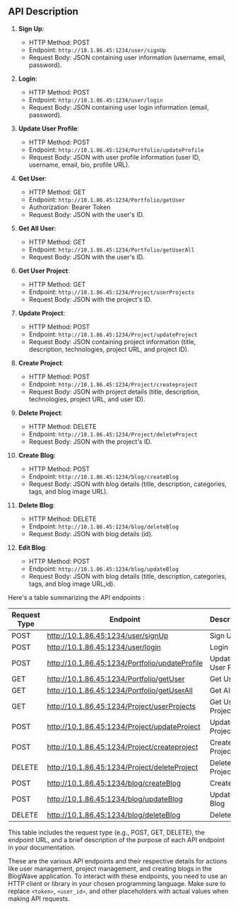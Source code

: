 ## API Description

1. **Sign Up**:
   - HTTP Method: POST
   - Endpoint: `http://10.1.86.45:1234/user/signUp`
   - Request Body: JSON containing user information (username, email, password).

2. **Login**:
   - HTTP Method: POST
   - Endpoint: `http://10.1.86.45:1234/user/login`
   - Request Body: JSON containing user login information (email, password).

3. **Update User Profile**:
   - HTTP Method: POST
   - Endpoint: `http://10.1.86.45:1234/Portfolio/updateProfile`
   - Request Body: JSON with user profile information (user ID, username, email, bio, profile URL).

4. **Get User**:
   - HTTP Method: GET
   - Endpoint: `http://10.1.86.45:1234/Portfolio/getUser`
   - Authorization: Bearer Token
   - Request Body: JSON with the user's ID.

5. **Get All User**:
   - HTTP Method: GET
   - Endpoint: `http://10.1.86.45:1234/Portfolio/getUserAll`
   - Request Body: JSON with the user's ID.

6. **Get User Project**:
   - HTTP Method: GET
   - Endpoint: `http://10.1.86.45:1234/Project/userProjects`
   - Request Body: JSON with the project's ID.

7. **Update Project**:
   - HTTP Method: POST
   - Endpoint: `http://10.1.86.45:1234/Project/updateProject`
   - Request Body: JSON containing project information (title, description, technologies, project URL, and project ID).

8. **Create Project**:
   - HTTP Method: POST
   - Endpoint: `http://10.1.86.45:1234/Project/createproject`
   - Request Body: JSON with project details (title, description, technologies, project URL, and user ID).

9. **Delete Project**:
   - HTTP Method: DELETE
   - Endpoint: `http://10.1.86.45:1234/Project/deleteProject`
   - Request Body: JSON with the project's ID.

10. **Create Blog**:
    - HTTP Method: POST
    - Endpoint: `http://10.1.86.45:1234/blog/createBlog`
    - Request Body: JSON with blog details (title, description, categories, tags, and blog image URL).

10. **Delete Blog**:
    - HTTP Method: DELETE
    - Endpoint: `http://10.1.86.45:1234/blog/deleteBlog`
    - Request Body: JSON with blog details (id).

10. **Edit Blog**:
    - HTTP Method: POST
    - Endpoint: `http://10.1.86.45:1234/blog/updateBlog`
    - Request Body: JSON with blog details (title, description, categories, tags, and blog image URL,id).


 Here's a table summarizing the API endpoints :

| Request Type | Endpoint                  | Description                       |
|--------------|---------------------------|-----------------------------------|
| POST         | http://10.1.86.45:1234/user/signUp     | Sign Up                           |
| POST         | http://10.1.86.45:1234/user/login      | Login                             |
| POST         | http://10.1.86.45:1234/Portfolio/updateProfile | Update User Profile            |
| GET          | http://10.1.86.45:1234/Portfolio/getUser | Get User                           |
| GET          | http://10.1.86.45:1234/Portfolio/getUserAll | Get All User                     |
| GET          | http://10.1.86.45:1234/Project/userProjects | Get User Project                |
| POST         | http://10.1.86.45:1234/Project/updateProject | Update Project               |
| POST         | http://10.1.86.45:1234/Project/createproject | Create Project                  |
| DELETE       | http://10.1.86.45:1234/Project/deleteProject | Delete Project               |
| POST         | http://10.1.86.45:1234/blog/createBlog   | Create Blog                       |
| POST         | http://10.1.86.45:1234/blog/updateBlog   | Update Blog                       |
| DELETE         | http://10.1.86.45:1234/blog/deleteBlog   | Delete Blog                       |


This table includes the request type (e.g., POST, GET, DELETE), the endpoint URL, and a brief description of the purpose of each API endpoint in your documentation.

These are the various API endpoints and their respective details for actions like user management, project management, and creating blogs in the BlogWave application. To interact with these endpoints, you need to use an HTTP client or library in your chosen programming language. Make sure to replace `<token>`, `<user_id>`, and other placeholders with actual values when making API requests.